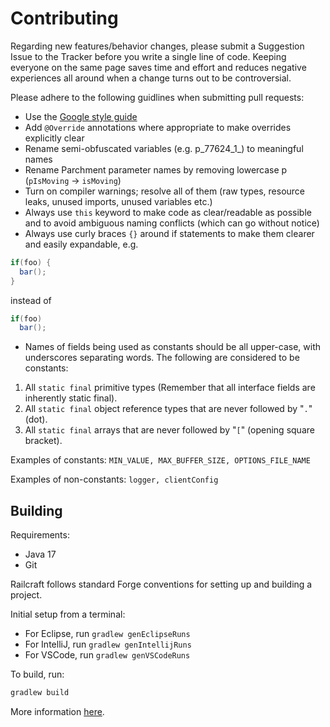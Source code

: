 # Contributing
Regarding new features/behavior changes, please submit a Suggestion Issue to the Tracker before you write a single line of code. Keeping everyone on the same page saves time and effort and reduces negative experiences all around when a change turns out to be controversial.

Please adhere to the following guidlines when submitting pull requests:

* Use the [Google style guide](https://github.com/google/styleguide)
* Add `@Override` annotations where appropriate to make overrides explicitly clear
* Rename semi-obfuscated variables (e.g. p_77624_1_) to meaningful names
* Rename Parchment parameter names by removing lowercase p (`pIsMoving` -> `isMoving`)
* Turn on compiler warnings; resolve all of them (raw types, resource leaks, unused imports, unused variables etc.)
* Always use `this` keyword to make code as clear/readable as possible and to avoid ambiguous naming conflicts (which can go without notice)
* Always use curly braces `{}` around if statements to make them clearer and easily expandable, e.g.

```java
if(foo) {
  bar();
}
```

instead of

```java
if(foo)
  bar();
```

* Names of fields being used as constants should be all upper-case, with underscores separating words. The following are considered to be constants:

1. All `static final` primitive types (Remember that all interface fields are inherently static final).
2. All `static final` object reference types that are never followed by "`.`" (dot).
3. All `static final` arrays that are never followed by "`[`" (opening square bracket).

Examples of constants:
`MIN_VALUE, MAX_BUFFER_SIZE, OPTIONS_FILE_NAME`

Examples of non-constants:
`logger, clientConfig`

## Building

Requirements:
- Java 17
- Git

Railcraft follows standard Forge conventions for setting up and building a project.

Initial setup from a terminal:

* For Eclipse, run `gradlew genEclipseRuns`
* For IntelliJ, run `gradlew genIntellijRuns`
* For VSCode, run `gradlew genVSCodeRuns`

To build, run:

```sh
gradlew build
```

More information [here](https://mcforge.readthedocs.io/en/1.19.x/gettingstarted/).
